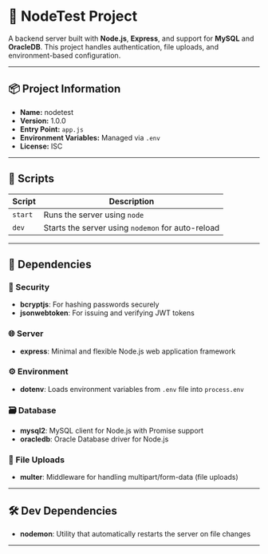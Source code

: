 # 🚀 NodeTest Project

A backend server built with **Node.js**, **Express**, and support for **MySQL** and **OracleDB**. This project handles authentication, file uploads, and environment-based configuration.

---

## 📦 Project Information

- **Name:** nodetest  
- **Version:** 1.0.0  
- **Entry Point:** `app.js`  
- **Environment Variables:** Managed via `.env`  
- **License:** ISC  

---

## 📁 Scripts

| Script   | Description                      |
|----------|----------------------------------|
| `start`  | Runs the server using `node`     |
| `dev`    | Starts the server using `nodemon` for auto-reload |

---

## 🔧 Dependencies

### 🔐 Security

- **bcryptjs**: For hashing passwords securely  
- **jsonwebtoken**: For issuing and verifying JWT tokens  

### 🌐 Server

- **express**: Minimal and flexible Node.js web application framework  

### ⚙️ Environment

- **dotenv**: Loads environment variables from `.env` file into `process.env`  

### 🗃 Database

- **mysql2**: MySQL client for Node.js with Promise support  
- **oracledb**: Oracle Database driver for Node.js  

### 📂 File Uploads

- **multer**: Middleware for handling multipart/form-data (file uploads)  

---

## 🛠 Dev Dependencies

- **nodemon**: Utility that automatically restarts the server on file changes  

---

